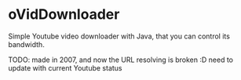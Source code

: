 oVidDownloader
==============

Simple Youtube video downloader with Java, that you can control its bandwidth. 

TODO: made in 2007, and now the URL resolving is broken :D need to update with current Youtube status

